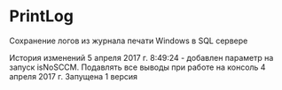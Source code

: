 # PrintLog
Сохранение логов из журнала печати Windows в SQL сервере

История изменений
5 апреля 2017 г. 8:49:24 
    - добавлен параметр на запуск isNoSCCM. Подавлять все выводы при работе на консоль
4 апреля 2017 г.
    Запущена 1 версия